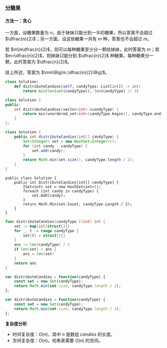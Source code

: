 ### [分糖果](https://leetcode.cn/problems/distribute-candies/solutions/1072396/fen-tang-guo-by-leetcode-solution-l4f6/)

#### 方法一：贪心

一方面，设糖果数量为 $n$，由于妹妹只能分到一半的糖果，所以答案不会超过 $\dfrac{n}{2}$；另一方面，设这些糖果一共有 $m$ 种，答案也不会超过 $m$。

若 $m\le\dfrac{n}{2}$，则可以每种糖果至少分一颗给妹妹，此时答案为 $m$；若 $m>\dfrac{n}{2}$，则妹妹只能分到 $\dfrac{n}{2}$ 种糖果，每种糖果分一颗，此时答案为 $\dfrac{n}{2}$。

综上所述，答案为 $\min\Big(m,\dfrac{n}{2}\Big)$。

```Python
class Solution:
    def distributeCandies(self, candyType: List[int]) -> int:
        return min(len(set(candyType)), len(candyType) // 2)
```

```C++
class Solution {
public:
    int distributeCandies(vector<int> &candyType) {
        return min(unordered_set<int>(candyType.begin(), candyType.end()).size(), candyType.size() / 2);
    }
};
```

```Java
class Solution {
    public int distributeCandies(int[] candyType) {
        Set<Integer> set = new HashSet<Integer>();
        for (int candy : candyType) {
            set.add(candy);
        }
        return Math.min(set.size(), candyType.length / 2);
    }
}
```

```CSharp
public class Solution {
    public int DistributeCandies(int[] candyType) {
        ISet<int> set = new HashSet<int>();
        foreach (int candy in candyType) {
            set.Add(candy);
        }
        return Math.Min(set.Count, candyType.Length / 2);
    }
}
```

```Go
func distributeCandies(candyType []int) int {
    set := map[int]struct{}{}
    for _, t := range candyType {
        set[t] = struct{}{}
    }
    ans := len(candyType) / 2
    if len(set) < ans {
        ans = len(set)
    }
    return ans
}
```

```JavaScript
var distributeCandies = function(candyType) {
    const set = new Set(candyType);
    return Math.min(set.size, candyType.length / 2);
};
```

```TypeScript
var distributeCandies = function(candyType) {
    const set = new Set(candyType);
    return Math.min(set.size, candyType.length / 2);
};
```

**复杂度分析**

- 时间复杂度：$O(n)$，其中 $n$ 是数组 $\textit{candies}$ 的长度。
- 空间复杂度：$O(n)$。哈希表需要 $O(n)$ 的空间。
